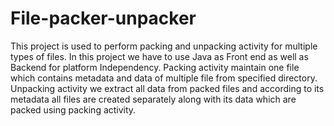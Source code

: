 # File-packer-unpacker
This project is used to perform packing and unpacking activity for multiple types of files.
In this project we have to use Java as Front end as well as Backend for platform Independency.
Packing activity maintain one file which contains metadata and data of multiple file from specified directory.
Unpacking activity we extract all data from packed files and according to its metadata all files are created separately along with its data which are packed using packing activity.
